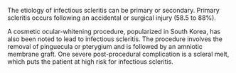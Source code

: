 The etiology of infectious scleritis can be primary or secondary. Primary scleritis occurs following an accidental or surgical injury (58.5 to 88%).

A cosmetic ocular-whitening procedure, popularized in South Korea, has also been noted to lead to infectious scleritis. The procedure involves the removal of pinguecula or pterygium and is followed by an amniotic membrane graft. One severe post-procedural complication is a scleral melt, which puts the patient at high risk for infectious scleritis.